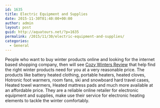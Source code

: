 ```yaml
---
id: 1635
title: Electric Equipment and Supplies
date: 2015-11-30T01:40:00+00:00
author: admin
layout: post
guid: http://aquatours.net/?p=1635
permalink: /2015/11/30/electric-equipment-and-supplies/
categories:
  - General
---
```

People who want to buy winter products online and looking for the internet based shopping company, then will see [Cozy Winters Review](http://www.bbb.org/new-mexico-southwest-colorado/business-reviews/internet-shopping/cozy-winters-in-albuquerque-nm-99137158/) that help find the right winter products need for you at a very reasonable price. The products like battery heated clothing, portable heaters, heated cloves, Hotronic foot warmers, room fans, ski and snowboard hard travel cases, Heated towel warmers, Heated mattress pads and much more available at an affordable price. They are a reliable online retailer for electronic equipment and supplies, make use their service for electronic heating elements to tackle the winter comfortably.